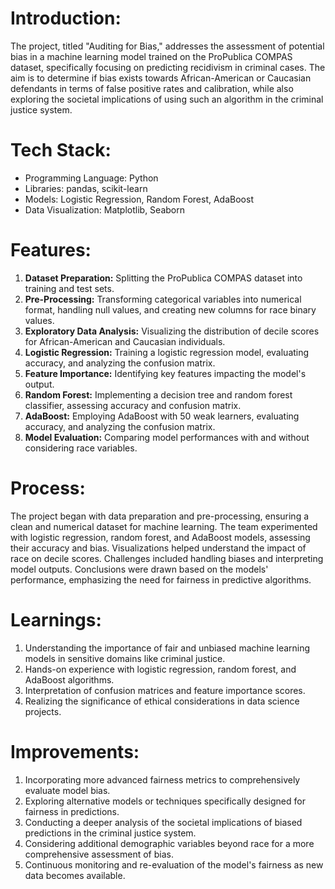 # Introduction:
The project, titled "Auditing for Bias," addresses the assessment of potential bias in a machine learning model trained on the ProPublica COMPAS dataset, specifically focusing on predicting recidivism in criminal cases. The aim is to determine if bias exists towards African-American or Caucasian defendants in terms of false positive rates and calibration, while also exploring the societal implications of using such an algorithm in the criminal justice system.

# Tech Stack:
- Programming Language: Python
- Libraries: pandas, scikit-learn
- Models: Logistic Regression, Random Forest, AdaBoost
- Data Visualization: Matplotlib, Seaborn

# Features:
1. **Dataset Preparation:** Splitting the ProPublica COMPAS dataset into training and test sets.
2. **Pre-Processing:** Transforming categorical variables into numerical format, handling null values, and creating new columns for race binary values.
3. **Exploratory Data Analysis:** Visualizing the distribution of decile scores for African-American and Caucasian individuals.
4. **Logistic Regression:** Training a logistic regression model, evaluating accuracy, and analyzing the confusion matrix.
5. **Feature Importance:** Identifying key features impacting the model's output.
6. **Random Forest:** Implementing a decision tree and random forest classifier, assessing accuracy and confusion matrix.
7. **AdaBoost:** Employing AdaBoost with 50 weak learners, evaluating accuracy, and analyzing the confusion matrix.
8. **Model Evaluation:** Comparing model performances with and without considering race variables.

# Process:
The project began with data preparation and pre-processing, ensuring a clean and numerical dataset for machine learning. The team experimented with logistic regression, random forest, and AdaBoost models, assessing their accuracy and bias. Visualizations helped understand the impact of race on decile scores. Challenges included handling biases and interpreting model outputs. Conclusions were drawn based on the models' performance, emphasizing the need for fairness in predictive algorithms.

# Learnings:
1. Understanding the importance of fair and unbiased machine learning models in sensitive domains like criminal justice.
2. Hands-on experience with logistic regression, random forest, and AdaBoost algorithms.
3. Interpretation of confusion matrices and feature importance scores.
4. Realizing the significance of ethical considerations in data science projects.

# Improvements:
1. Incorporating more advanced fairness metrics to comprehensively evaluate model bias.
2. Exploring alternative models or techniques specifically designed for fairness in predictions.
3. Conducting a deeper analysis of the societal implications of biased predictions in the criminal justice system.
4. Considering additional demographic variables beyond race for a more comprehensive assessment of bias.
5. Continuous monitoring and re-evaluation of the model's fairness as new data becomes available.

